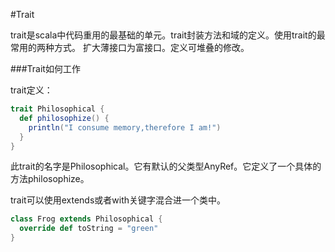 #Trait

trait是scala中代码重用的最基础的单元。trait封装方法和域的定义。使用trait的最常用的两种方式。
扩大薄接口为富接口。定义可堆叠的修改。

###Trait如何工作

trait定义：
```scala
trait Philosophical {
  def philosophize() {
    println("I consume memory,therefore I am!")
  }
}
```
此trait的名字是Philosophical。它有默认的父类型AnyRef。它定义了一个具体的方法philosophize。

trait可以使用extends或者with关键字混合进一个类中。
```scala
class Frog extends Philosophical {
  override def toString = "green"
}
```
